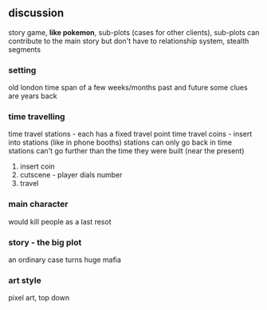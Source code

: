 ## discussion

story game, **like pokemon**, sub-plots (cases for other clients), sub-plots can contribute to the main story but don't have to
relationship system, stealth segments

### setting

old london
time span of a few weeks/months past and future
some clues are years back

### time travelling

time travel stations - each has a fixed travel point
time travel coins - insert into stations (like in phone booths)
stations can only go back in time
stations can't go further than the time they were built (near the present)

1. insert coin
2. cutscene - player dials number
3. travel

### main character

would kill people as a last resot

### story - the big plot

an ordinary case turns huge
mafia

### art style

pixel art, top down
